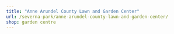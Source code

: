 ```yaml
---
title: "Anne Arundel County Lawn and Garden Center"
url: /severna-park/anne-arundel-county-lawn-and-garden-center/
shop: garden centre
---
```

